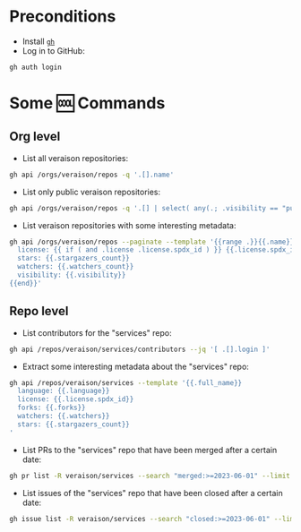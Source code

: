 # Preconditions

* Install [`gh`](https://github.com/cli/cli#installation)
* Log in to GitHub:
```sh
gh auth login
```

# Some :cool: Commands

## Org level

* List all veraison repositories:
```sh
gh api /orgs/veraison/repos -q '.[].name'
```

* List only public veraison repositories:
```sh
gh api /orgs/veraison/repos -q '.[] | select( any(.; .visibility == "public") ) | .name'
```

* List veraison repositories with some interesting metadata:
```sh
gh api /orgs/veraison/repos --paginate --template '{{range .}}{{.name}}
  license: {{ if ( and .license .license.spdx_id ) }} {{.license.spdx_id}} {{else}}UNSET{{end}}
  stars: {{.stargazers_count}}
  watchers: {{.watchers_count}}
  visibility: {{.visibility}}
{{end}}'
```

## Repo level

* List contributors for the "services" repo:
```sh
gh api /repos/veraison/services/contributors --jq '[ .[].login ]'
```

* Extract some interesting metadata about the "services" repo:
```sh
gh api /repos/veraison/services --template '{{.full_name}}
  language: {{.language}}
  license: {{.license.spdx_id}}
  forks: {{.forks}}
  watchers: {{.watchers}}
  stars: {{.stargazers_count}}
'
```

* List PRs to the "services" repo that have been merged after a certain date:
```sh
gh pr list -R veraison/services --search "merged:>=2023-06-01" --limit 100
``` 
 
* List issues of the "services" repo that have been closed after a certain date:
```sh
gh issue list -R veraison/services --search "closed:>=2023-06-01" --limit 100
```
